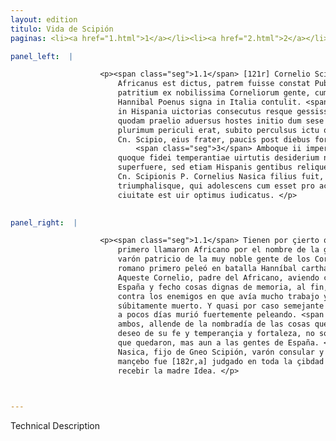 ```yaml
---
layout: edition
titulo: Vida de Scipión
paginas: <li><a href="1.html">1</a></li><li><a href="2.html">2</a></li><li><a href="3.html">3</a></li><li><a href="4.html">4</a></li><li><a href="5.html">5</a></li><li><a href="6.html">6</a></li><li><a href="7.html">7</a></li><li><a href="8.html">8</a></li><li><a href="9.html">9</a></li><li><a href="10.html">10</a></li><li><a href="11.html">11</a></li><li><a href="12.html">12</a></li><li><a href="13.html">13</a></li><li><a href="14.html">14</a></li><li><a href="15.html">15</a></li><li><a href="16.html">16</a></li><li><a href="17.html">17</a></li><li><a href="18.html">18</a></li><li><a href="19.html">19</a></li><li><a href="20.html">20</a></li><li><a href="21.html">21</a></li><li><a href="22.html">22</a></li><li><a href="23.html">23</a></li><li><a href="24.html">24</a></li><li><a href="25.html">25</a></li><li><a href="26.html">26</a></li><li><a href="27.html">27</a></li><li><a href="28.html">28</a></li><li><a href="29.html">29</a></li><li><a href="30.html">30</a></li><li><a href="31.html">31</a></li><li><a href="32.html">32</a></li><li><a href="33.html">33</a></li><li><a href="34.html">34</a></li><li><a href="35.html">35</a></li><li><a href="36.html">36</a></li><li><a href="37.html">37</a></li><li><a href="38.html">38</a></li><li><a href="39.html">39</a></li><li><a href="40.html">40</a></li><li><a href="41.html">41</a></li><li><a href="42.html">42</a></li><li><a href="43.html">43</a></li><li><a href="44.html">44</a></li><li><a href="45.html">45</a></li><li><a href="46.html">46</a></li><li><a href="47.html">47</a></li><li><a href="48.html">48</a></li><li><a href="49.html">49</a></li><li><a href="50.html">50</a></li><li><a href="51.html">51</a></li><li><a href="52.html">52</a></li><li><a href="53.html">53</a></li><li><a href="54.html">54</a></li><li><a href="55.html">55</a></li><li><a href="56.html">56</a></li><li><a href="57.html">57</a></li><li><a href="58.html">58</a></li><li><a href="59.html">59</a></li><li><a href="60.html">60</a></li><li><a href="61.html">61</a></li><li><a href="62.html">62</a></li><li><a href="63.html">63</a></li><li><a href="64.html">64</a></li><li><a href="65.html">65</a></li><li><a href="66.html">66</a></li><li><a href="67.html">67</a></li><li><a href="68.html">68</a></li><li><a href="69.html">69</a></li><li><a href="70.html">70</a></li><li><a href="71.html">71</a></li><li><a href="72.html">72</a></li><li><a href="73.html">73</a></li><li><a href="74.html">74</a></li>

panel_left:  |

                    <p><span class="seg">1.1</span> [121r] Cornelio Scipioni, qui primus nomine uictae a se gentis
                        Africanus est dictus, patrem fuisse constat Publium Scipionem, uirum
                        patritium ex nobilissima Corneliorum gente, cum quo primum Romano imperatore
                        Hannibal Poenus signa in Italia contulit. <span class="seg">2</span> Is, cum multas esset
                        in Hispania uictorias consecutus resque gessisset memoratu dignas, demum
                        quodam praelio aduersus hostes initio dum sese offert, ubi plurimus labor
                        plurimum periculi erat, subito perculsus ictu occiditur. Simili pene casu
                        Cn. Scipio, eius frater, paucis post diebus fortiter pugnans interiit.
                            <span class="seg">3</span> Amboque ii imperatores praeter rerum gestarum nomen, magnum
                        quoque fidei temperantiae uirtutis desiderium non modo militibus suis qui
                        superfuere, sed etiam Hispanis gentibus reliquerunt. <span class="seg">4</span> At uero
                        Cn. Scipionis P. Cornelius Nasica filius fuit, uir consularis
                        triumphalisque, qui adolescens cum esset pro accipienda matre Idea in tota
                        ciuitate est uir optimus iudicatus. </p>
                

panel_right:  |

                    <p><span class="seg">1.1</span> Tienen por çierto que fue padre de Cornelio Scipión, que
                        primero llamaron Africano por el nombre de la gente vençida, Publio Scipión,
                        varón patricio de la muy noble gente de los Cornelios, con el qual capitán
                        romano primero peleó en batalla Hanníbal carthaginés en Ytalia. <span class="seg">2</span>
                        Aqueste Cornelio, padre del Africano, aviendo conseguido muchas victorias en
                        España y fecho cosas dignas de memoria, al fin, en una batalla començada
                        contra los enemigos en que avía mucho trabajo y mucho peligro, fue ferido y
                        súbitamente muerto. Y quasi por caso semejante su hermano Gneo Scipión dende
                        a pocos días murió fuertemente peleando. <span class="seg">3</span> Y estos capitanes
                        ambos, allende de la nombradía de las cosas que fizieron, dexaron grand
                        deseo de su fe y temperançia y fortaleza, no sólamente a los sus guerreros
                        que quedaron, mas aun a las gentes de España. <span class="seg">4</span> Y Publio Cornelio
                        Nasica, fijo de Gneo Scipión, varón consular y triumphal, el qual siendo
                        mançebo fue [182r,a] judgado en toda la çibdad por varón muy bueno para
                        recebir la madre Idea. </p>

                

---
```


Technical Description 